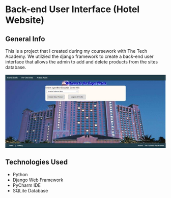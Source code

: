 # Back-end User Interface (Hotel Website)


## General Info

This is a project that I created during my coursework with The Tech Academy. We utilzied the django framework to create a back-end user interface that allows the admin to add and delete products from the sites database. 

![User Interface](./READMEfiles/HotelProducts.jpg)

## Technologies Used
* Python
* Django Web Framework
* PyCharm IDE
* SQLite Database

